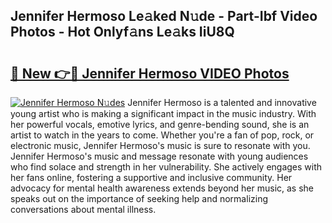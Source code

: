 ## Jennifer Hermoso Le𝚊ked N𝚞de - Part-Ibf Video Photos - Hot Onlyf𝚊ns Le𝚊ks IiU8Q

# <h2><a href="http://ab88501.deff.icu/?id=Jennifer+Hermoso">🔗 New 👉🔴 Jennifer Hermoso VIDEO Photos</a></h2>

[![Jennifer Hermoso N𝚞des](https://i.imgur.com/rIISA9y.gif)](http://ab88501.deff.icu/?id=Jennifer+Hermoso)
Jennifer Hermoso is a talented and innovative young artist who is making a significant impact in the music industry. With her powerful vocals, emotive lyrics, and genre-bending sound, she is an artist to watch in the years to come. Whether you're a fan of pop, rock, or electronic music, Jennifer Hermoso's music is sure to resonate with you. Jennifer Hermoso's music and message resonate with young audiences who find solace and strength in her vulnerability. She actively engages with her fans online, fostering a supportive and inclusive community. Her advocacy for mental health awareness extends beyond her music, as she speaks out on the importance of seeking help and normalizing conversations about mental illness.
